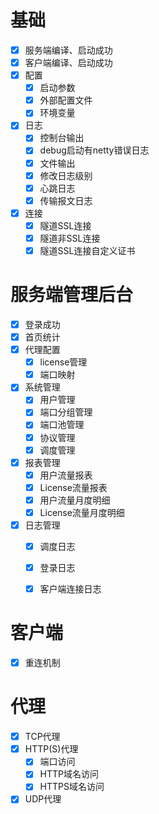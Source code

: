 # 基础
- [x] 服务端编译、启动成功
- [x] 客户端编译、启动成功
- [x] 配置
    - [x] 启动参数
    - [x] 外部配置文件
    - [x] 环境变量
- [x] 日志
    - [x] 控制台输出
    - [x] debug启动有netty错误日志
    - [x] 文件输出
    - [x] 修改日志级别
    - [x] 心跳日志
    - [x] 传输报文日志
- [x] 连接
    - [x] 隧道SSL连接
    - [x] 隧道非SSL连接
    - [x] 隧道SSL连接自定义证书

# 服务端管理后台
- [x] 登录成功
- [x] 首页统计
- [x] 代理配置
    - [x] license管理
    - [x] 端口映射
- [x] 系统管理
    - [x] 用户管理
    - [x] 端口分组管理
    - [x] 端口池管理
    - [x] 协议管理
    - [x] 调度管理
- [x] 报表管理
    - [x] 用户流量报表
    - [x] License流量报表
    - [x] 用户流量月度明细
    - [x] License流量月度明细
- [x] 日志管理
    - [x] 调度日志
    - [x] 登录日志
    - [x] 客户端连接日志


# 客户端
- [x] 重连机制

# 代理
- [x] TCP代理
- [x] HTTP(S)代理
    - [x] 端口访问
    - [x] HTTP域名访问
    - [x] HTTPS域名访问
- [x] UDP代理
